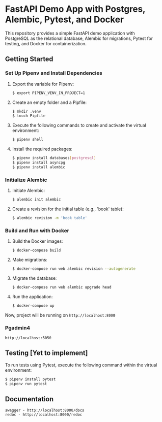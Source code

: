 # FastAPI Demo App with Postgres, Alembic, Pytest, and Docker

This repository provides a simple FastAPI demo application with PostgreSQL as the relational database, Alembic for migrations, Pytest for testing, and Docker for containerization.

## Getting Started

### Set Up Pipenv and Install Dependencies

1. Export the variable for Pipenv:

    ```bash
    $ export PIPENV_VENV_IN_PROJECT=1
    ```

2. Create an empty folder and a Pipfile:

    ```bash
    $ mkdir .venv
    $ touch Pipfile
    ```

3. Execute the following commands to create and activate the virtual environment:

    ```bash
    $ pipenv shell
    ```

4. Install the required packages:

    ```bash
    $ pipenv install databases[postgresql]
    $ pipenv install asyncpg
    $ pipenv install alembic
    ```

### Initialize Alembic

1. Initiate Alembic:

    ```bash
    $ alembic init alembic
    ```

2. Create a revision for the initial table (e.g., 'book' table):

    ```bash
    $ alembic revision -m 'book table'
    ```

### Build and Run with Docker

1. Build the Docker images:

    ```bash
    $ docker-compose build
    ```

2. Make migrations:

    ```bash
    $ docker-compose run web alembic revision --autogenerate
    ```

3. Migrate the database:

    ```bash
    $ docker-compose run web alembic upgrade head
    ```

4. Run the application:

    ```bash
    $ docker-compose up
    ```

Now, project will be running on `http://localhost:8000`

### Pgadmin4

`http://localhost:5050`


## Testing [Yet to implement]

To run tests using Pytest, execute the following command within the virtual environment:

```bash
$ pipenv install pytest
$ pipenv run pytest
```

## Documentation

```
swagger - http://localhost:8000/docs
redoc - http://localhost:8000/redoc
```